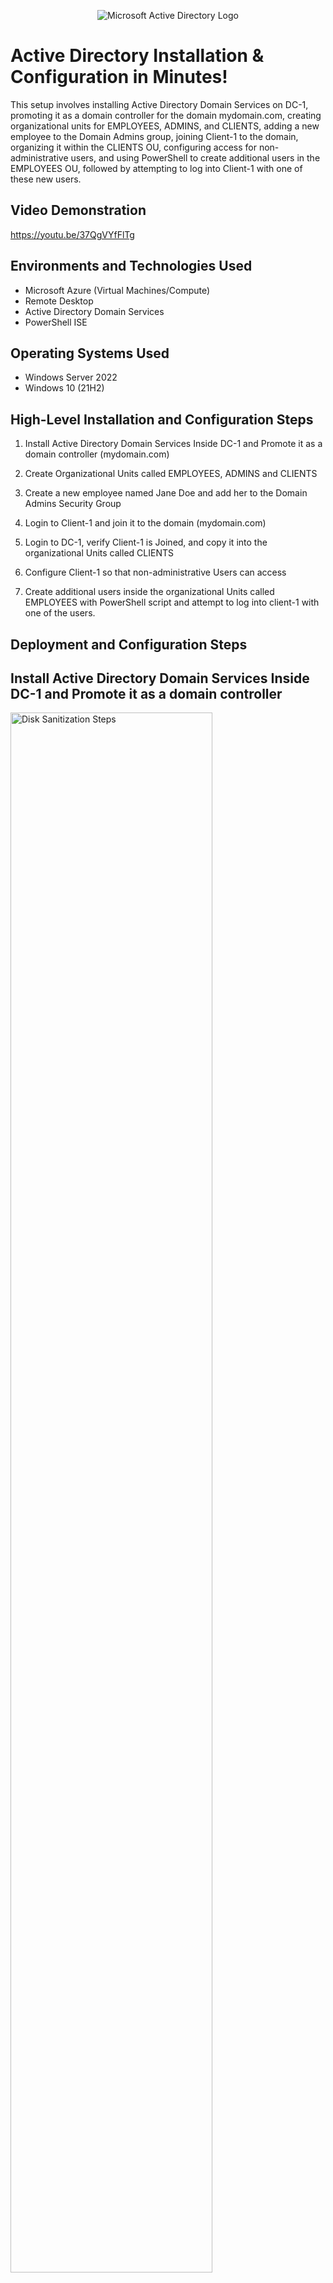 <p align="center">
<img src="https://i.imgur.com/pU5A58S.png" alt="Microsoft Active Directory Logo"/>
</p>

<h1>Active Directory Installation & Configuration in Minutes!</h1>
This setup involves installing Active Directory Domain Services on DC-1, promoting it as a domain controller for the domain mydomain.com, creating organizational units for EMPLOYEES, ADMINS, and CLIENTS, adding a new employee to the Domain Admins group, joining Client-1 to the domain, organizing it within the CLIENTS OU, configuring access for non-administrative users, and using PowerShell to create additional users in the EMPLOYEES OU, followed by attempting to log into Client-1 with one of these new users.<br />


<h2>Video Demonstration</h2>

https://youtu.be/37QgVYfFlTg

<h2>Environments and Technologies Used</h2>

- Microsoft Azure (Virtual Machines/Compute)
- Remote Desktop
- Active Directory Domain Services
- PowerShell ISE

<h2>Operating Systems Used </h2>

- Windows Server 2022
- Windows 10 (21H2)

<h2>High-Level Installation and Configuration Steps</h2>

1. Install Active Directory Domain Services Inside DC-1 and Promote it as a domain controller (mydomain.com)

2. Create Organizational Units called EMPLOYEES, ADMINS and CLIENTS

3. Create a new employee named Jane Doe and add her to the Domain Admins Security Group

4. Login to Client-1 and join it to the domain (mydomain.com)

5. Login to DC-1, verify Client-1 is Joined, and copy it into the organizational Units called CLIENTS

6. Configure Client-1 so that non-administrative Users can access

7. Create additional users inside the organizational Units called EMPLOYEES with PowerShell script and attempt to log into client-1 with one of the users.
   

<h2>Deployment and Configuration Steps</h2>

<h2>Install Active Directory Domain Services Inside DC-1 and Promote it as a domain controller</h2>

<p>
<img src="https://i.imgur.com/DJmEXEB.png" height="80%" width="80%" alt="Disk Sanitization Steps"/>
</p>
<p>
This setup involves installing Active Directory Domain Services (AD DS) on the DC-1 virtual machine and promoting it to a domain controller for the domain mydomain.com. Once promoted, DC-1 takes on the role of managing and storing the directory information for the domain, handling user authentication, authorization, and other essential services like DNS for domain-joined computers. This process also configures the domain controller to support network management, security policies, and resource access for users and computers within the mydomain.com domain.
</p>
<br />

<h2>Create Organizational Units called EMPLOYEES, ADMINS and CLIENTS</h2>
<p>
<img src="https://i.imgur.com/DJmEXEB.png" height="80%" width="80%" alt="Disk Sanitization Steps"/>
</p>
<p>
In this step, Organizational Units (OUs) named EMPLOYEES, ADMINS, and CLIENTS are created within Active Directory to logically organize and manage different groups of users and resources based on their roles or functions within the domain. EMPLOYEES could include regular staff members, ADMINS would contain administrative accounts with higher privileges, and CLIENTS might include machines or users that require different access levels or management. Organizing resources into OUs helps simplify administration, apply specific group policies, and delegate management tasks based on the role of each group.
</p>
<br />

<h2>Create a new employee named Jane Doe and add her to the Domain Admins Security Group</h2>
<p>
<img src="https://i.imgur.com/DJmEXEB.png" height="80%" width="80%" alt="Disk Sanitization Steps"/>
</p>
<p>
In this step, a new user account for Jane Doe is created in Active Directory, and she is assigned to the Domain Admins Security Group. By adding her to this group, Jane Doe is granted full administrative privileges over the domain, allowing her to manage domain settings, users, and other resources across the network. This step ensures that she has the necessary permissions to perform high-level administrative tasks within the domain, such as managing user accounts, group policies, and server configurations.
</p>
<br />

<h2>Login to Client-1 and join it to the domain</h2>
<p>
<img src="https://i.imgur.com/DJmEXEB.png" height="80%" width="80%" alt="Disk Sanitization Steps"/>
</p>
<p>
In this step, I logged into Client-1 and join it to the mydomain.com domain by configuring its system settings to communicate with the domain controller. This action allows Client-1 to become part of the domain, enabling it to use domain-based authentication, access network resources, and receive domain policies. By joining the domain, Client-1 can be centrally managed through Active Directory, allowing for easier administration and user access control within the network.
</p>
<br />

<h2>Login to DC-1, verify Client-1 is Joined, and copy it into the organizational Units called CLIENTS</h2>
<p>
<img src="https://i.imgur.com/DJmEXEB.png" height="80%" width="80%" alt="Disk Sanitization Steps"/>
</p>
<p>
In this step, I logged into DC-1, the domain controller, and confirm that Client-1 has been successfully joined to the mydomain.com domain by checking its status in Active Directory. After verification, Client-1 is moved into the CLIENTS organizational unit (OU), which helps organize and manage the client machine within the domain. Placing Client-1 in the CLIENTS OU ensures that it can inherit specific group policies and permissions designed for client devices, making it easier to manage access and apply configurations for that particular group.
</p>
<br />

<h2>Configure Client-1 so that non-administrative Users can access</h2>
<p>
<img src="https://i.imgur.com/DJmEXEB.png" height="80%" width="80%" alt="Disk Sanitization Steps"/>
</p>
<p>
In this step, Client-1 is configured to allow access for non-administrative users by modifying the machine's permissions, group memberships, and local user settings. This typically involves ensuring that users who are not part of the Administrators group can still log in and access necessary resources while restricting access to sensitive administrative functions. By configuring these settings, Client-1 ensures that non-administrative users have the necessary rights to perform their tasks, such as running applications or accessing shared network resources, without granting them full administrative control over the system.
</p>
<br />

<h2>Create additional users inside the organizational Units called EMPLOYEES with PowerShell script and attempt to log into client-1 with one of the users</h2>
<p>
<img src="https://i.imgur.com/DJmEXEB.png" height="80%" width="80%" alt="Disk Sanitization Steps"/>
</p>
<p>
In this step, additional user accounts are created within the EMPLOYEES organizational unit using a PowerShell script, which automates the process of adding multiple users at once. After the users are created, one of them is selected to log into Client-1 to test the user’s ability to authenticate and access the machine. This step verifies that the new users can successfully log in to domain-joined devices and that their access rights and group memberships are correctly configured. It also ensures that the PowerShell script correctly applied the necessary attributes for the users in the EMPLOYEES OU
</p>
<br />
